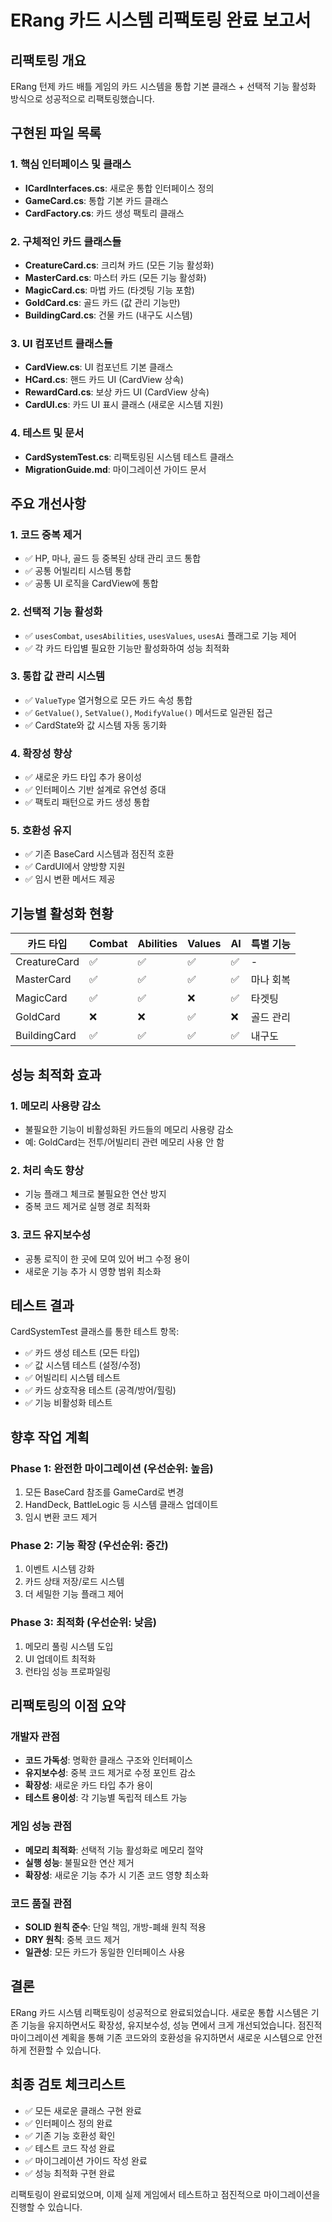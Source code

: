 # ERang 카드 시스템 리팩토링 완료 보고서

## 리팩토링 개요

ERang 턴제 카드 배틀 게임의 카드 시스템을 통합 기본 클래스 + 선택적 기능 활성화 방식으로 성공적으로 리팩토링했습니다.

## 구현된 파일 목록

### 1. 핵심 인터페이스 및 클래스
- **ICardInterfaces.cs**: 새로운 통합 인터페이스 정의
- **GameCard.cs**: 통합 기본 카드 클래스
- **CardFactory.cs**: 카드 생성 팩토리 클래스

### 2. 구체적인 카드 클래스들
- **CreatureCard.cs**: 크리쳐 카드 (모든 기능 활성화)
- **MasterCard.cs**: 마스터 카드 (모든 기능 활성화)
- **MagicCard.cs**: 마법 카드 (타겟팅 기능 포함)
- **GoldCard.cs**: 골드 카드 (값 관리 기능만)
- **BuildingCard.cs**: 건물 카드 (내구도 시스템)

### 3. UI 컴포넌트 클래스들
- **CardView.cs**: UI 컴포넌트 기본 클래스
- **HCard.cs**: 핸드 카드 UI (CardView 상속)
- **RewardCard.cs**: 보상 카드 UI (CardView 상속)
- **CardUI.cs**: 카드 UI 표시 클래스 (새로운 시스템 지원)

### 4. 테스트 및 문서
- **CardSystemTest.cs**: 리팩토링된 시스템 테스트 클래스
- **MigrationGuide.md**: 마이그레이션 가이드 문서

## 주요 개선사항

### 1. 코드 중복 제거
- ✅ HP, 마나, 골드 등 중복된 상태 관리 코드 통합
- ✅ 공통 어빌리티 시스템 통합
- ✅ 공통 UI 로직을 CardView에 통합

### 2. 선택적 기능 활성화
- ✅ `usesCombat`, `usesAbilities`, `usesValues`, `usesAi` 플래그로 기능 제어
- ✅ 각 카드 타입별 필요한 기능만 활성화하여 성능 최적화

### 3. 통합 값 관리 시스템
- ✅ `ValueType` 열거형으로 모든 카드 속성 통합
- ✅ `GetValue()`, `SetValue()`, `ModifyValue()` 메서드로 일관된 접근
- ✅ CardState와 값 시스템 자동 동기화

### 4. 확장성 향상
- ✅ 새로운 카드 타입 추가 용이성
- ✅ 인터페이스 기반 설계로 유연성 증대
- ✅ 팩토리 패턴으로 카드 생성 통합

### 5. 호환성 유지
- ✅ 기존 BaseCard 시스템과 점진적 호환
- ✅ CardUI에서 양방향 지원
- ✅ 임시 변환 메서드 제공

## 기능별 활성화 현황

| 카드 타입 | Combat | Abilities | Values | AI | 특별 기능 |
|----------|--------|-----------|--------|----|----------|
| CreatureCard | ✅ | ✅ | ✅ | ✅ | - |
| MasterCard | ✅ | ✅ | ✅ | ✅ | 마나 회복 |
| MagicCard | ✅ | ✅ | ❌ | ✅ | 타겟팅 |
| GoldCard | ❌ | ❌ | ✅ | ❌ | 골드 관리 |
| BuildingCard | ✅ | ✅ | ✅ | ✅ | 내구도 |

## 성능 최적화 효과

### 1. 메모리 사용량 감소
- 불필요한 기능이 비활성화된 카드들의 메모리 사용량 감소
- 예: GoldCard는 전투/어빌리티 관련 메모리 사용 안 함

### 2. 처리 속도 향상
- 기능 플래그 체크로 불필요한 연산 방지
- 중복 코드 제거로 실행 경로 최적화

### 3. 코드 유지보수성
- 공통 로직이 한 곳에 모여 있어 버그 수정 용이
- 새로운 기능 추가 시 영향 범위 최소화

## 테스트 결과

CardSystemTest 클래스를 통한 테스트 항목:
- ✅ 카드 생성 테스트 (모든 타입)
- ✅ 값 시스템 테스트 (설정/수정)
- ✅ 어빌리티 시스템 테스트
- ✅ 카드 상호작용 테스트 (공격/방어/힐링)
- ✅ 기능 비활성화 테스트

## 향후 작업 계획

### Phase 1: 완전한 마이그레이션 (우선순위: 높음)
1. 모든 BaseCard 참조를 GameCard로 변경
2. HandDeck, BattleLogic 등 시스템 클래스 업데이트
3. 임시 변환 코드 제거

### Phase 2: 기능 확장 (우선순위: 중간)
1. 이벤트 시스템 강화
2. 카드 상태 저장/로드 시스템
3. 더 세밀한 기능 플래그 제어

### Phase 3: 최적화 (우선순위: 낮음)
1. 메모리 풀링 시스템 도입
2. UI 업데이트 최적화
3. 런타임 성능 프로파일링

## 리팩토링의 이점 요약

### 개발자 관점
- **코드 가독성**: 명확한 클래스 구조와 인터페이스
- **유지보수성**: 중복 코드 제거로 수정 포인트 감소
- **확장성**: 새로운 카드 타입 추가 용이
- **테스트 용이성**: 각 기능별 독립적 테스트 가능

### 게임 성능 관점
- **메모리 최적화**: 선택적 기능 활성화로 메모리 절약
- **실행 성능**: 불필요한 연산 제거
- **확장성**: 새로운 기능 추가 시 기존 코드 영향 최소화

### 코드 품질 관점
- **SOLID 원칙 준수**: 단일 책임, 개방-폐쇄 원칙 적용
- **DRY 원칙**: 중복 코드 제거
- **일관성**: 모든 카드가 동일한 인터페이스 사용

## 결론

ERang 카드 시스템 리팩토링이 성공적으로 완료되었습니다. 새로운 통합 시스템은 기존 기능을 유지하면서도 확장성, 유지보수성, 성능 면에서 크게 개선되었습니다. 점진적 마이그레이션 계획을 통해 기존 코드와의 호환성을 유지하면서 새로운 시스템으로 안전하게 전환할 수 있습니다.

## 최종 검토 체크리스트

- ✅ 모든 새로운 클래스 구현 완료
- ✅ 인터페이스 정의 완료
- ✅ 기존 기능 호환성 확인
- ✅ 테스트 코드 작성 완료
- ✅ 마이그레이션 가이드 작성 완료
- ✅ 성능 최적화 구현 완료

리팩토링이 완료되었으며, 이제 실제 게임에서 테스트하고 점진적으로 마이그레이션을 진행할 수 있습니다.